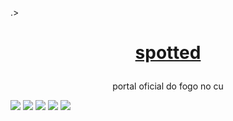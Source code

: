 .><h1 align="center">
    <a href="https://twitter.com/Spotted_do_tt">spotted</a>
</h1>
<p align="center">portal oficial do fogo no cu</p>

<img src="https://img.shields.io/static/v1?label=project%20version&message=v1.5&color=sucess&style=for-the-badge"/>
<img src="http://ForTheBadge.com/images/badges/made-with-python.svg"/>
<img src="https://img.shields.io/static/v1?label=pyhon&message=2.7|3.5|3.6|3.7|3.8&color=informational&style=for-the-badge"/>
<img src="https://badges.frapsoft.com/os/v3/open-source.svg?v=103"/>
<img src="https://img.shields.io/discord/794297088246153246?color=7289da&label=Discord&logo=Discord&style=for-the-badge"/>
